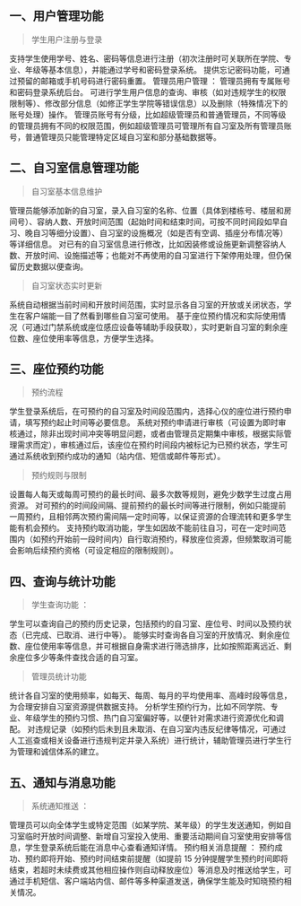 ## 一、用户管理功能
> 学生用户注册与登录

支持学生使用学号、姓名、密码等信息进行注册（初次注册时可关联所在学院、专业、年级等基本信息），并能通过学号和密码登录系统。
提供忘记密码功能，可通过预留的邮箱或手机号码进行密码重置。
管理员用户管理 ：
管理员拥有专属账号和密码登录系统后台。
可进行学生用户信息的查询、审核（如对违规学生的权限限制等）、修改部分信息（如修正学生学院等错误信息）以及删除（特殊情况下的账号处理）操作。
管理员账号有分级，比如超级管理员和普通管理员，不同等级的管理员拥有不同的权限范围，例如超级管理员可管理所有自习室及所有管理员账号，普通管理员只能管理特定区域自习室和部分基础数据等。
## 二、自习室信息管理功能
> 自习室基本信息维护

管理员能够添加新的自习室，录入自习室的名称、位置（具体到楼栋号、楼层和房间号）、容纳人数、开放时间范围（起始时间和结束时间，可按不同时间段如早自习、晚自习等细分设置）、自习室的设施概况（如是否有空调、插座分布情况等）等详细信息。
对已有的自习室信息进行修改，比如因装修或设施更新调整容纳人数、开放时间、设施描述等；也能对不再使用的自习室进行下架停用处理，但仍保留历史数据以便查询。
> 自习室状态实时更新

系统自动根据当前时间和开放时间范围，实时显示各自习室的开放或关闭状态，学生在客户端能一目了然看到哪些自习室可使用。
基于座位预约情况和实际使用情况（可通过门禁系统或座位感应设备等辅助手段获取），实时更新自习室的剩余座位数、座位使用率等信息，方便学生选择。
## 三、座位预约功能
> 预约流程

学生登录系统后，在可预约的自习室及时间段范围内，选择心仪的座位进行预约申请，填写预约起止时间等必要信息。
系统对预约申请进行审核（可设置为即时审核通过，除非出现时间冲突等明显问题，或者由管理员定期集中审核，根据实际管理需求而定），审核通过后，该座位在预约时间段内被标记为已预约状态，学生可通过系统收到预约成功的通知（站内信、短信或邮件等形式）。

> 预约规则与限制

设置每人每天或每周可预约的最长时间、最多次数等规则，避免少数学生过度占用资源。
对可预约的时间段间隔、提前预约的最长时间等进行限制，例如只能提前一周预约，且相邻两次预约需间隔一定时间等，以保证资源的合理流转和更多学生能有机会预约。
支持预约取消功能，学生如因故不能前往自习，可在一定时间范围内（如预约开始前一段时间内）自行取消预约，释放座位资源，但频繁取消可能会影响后续预约资格（可设定相应的限制规则）。
## 四、查询与统计功能
> 学生查询功能 ：

学生可以查询自己的预约历史记录，包括预约的自习室、座位号、时间以及预约状态（已完成、已取消、进行中等）。
能够实时查询各自习室的开放情况、剩余座位数、座位使用率等信息，并可根据自身需求进行筛选排序，比如按照距离远近、剩余座位多少等条件查找合适的自习室。

> 管理员统计功能

统计各自习室的使用频率，如每天、每周、每月的平均使用率、高峰时段等信息，为合理安排自习室资源提供数据支持。
分析学生预约行为，比如不同学院、专业、年级学生的预约习惯、热门自习室偏好等，以便针对需求进行资源优化和调配。
对违规记录（如预约后未到且未取消、在自习室内违反纪律等情况，可通过人工巡查或相关设备进行违规判定并录入系统）进行统计，辅助管理员进行学生行为管理和诚信体系的建立。
## 五、通知与消息功能
>系统通知推送 ：

管理员可以向全体学生或特定范围（如某学院、某年级）的学生发送通知，例如自习室临时开放时间调整、新增自习室投入使用、重要活动期间自习室使用安排等信息，学生登录系统后能在消息中心查看通知详情。
预约相关消息提醒 ：
预约成功、预约即将开始、预约时间结束前提醒（如提前 15 分钟提醒学生预约时间即将结束，若超时未续费或其他相应操作则自动释放座位）等消息及时推送给学生，可通过手机短信、客户端站内信、邮件等多种渠道发送，确保学生能及时知晓预约相关情况。